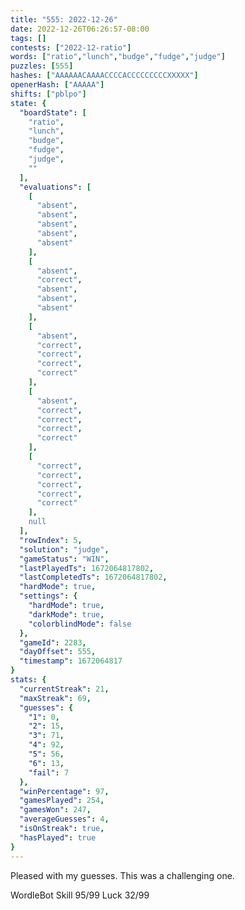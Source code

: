 ```yaml
---
title: "555: 2022-12-26"
date: 2022-12-26T06:26:57-08:00
tags: []
contests: ["2022-12-ratio"]
words: ["ratio","lunch","budge","fudge","judge"]
puzzles: [555]
hashes: ["AAAAAACAAAACCCCACCCCCCCCCXXXXX"]
openerHash: ["AAAAA"]
shifts: ["pblpo"]
state: {
  "boardState": [
    "ratio",
    "lunch",
    "budge",
    "fudge",
    "judge",
    ""
  ],
  "evaluations": [
    [
      "absent",
      "absent",
      "absent",
      "absent",
      "absent"
    ],
    [
      "absent",
      "correct",
      "absent",
      "absent",
      "absent"
    ],
    [
      "absent",
      "correct",
      "correct",
      "correct",
      "correct"
    ],
    [
      "absent",
      "correct",
      "correct",
      "correct",
      "correct"
    ],
    [
      "correct",
      "correct",
      "correct",
      "correct",
      "correct"
    ],
    null
  ],
  "rowIndex": 5,
  "solution": "judge",
  "gameStatus": "WIN",
  "lastPlayedTs": 1672064817802,
  "lastCompletedTs": 1672064817802,
  "hardMode": true,
  "settings": {
    "hardMode": true,
    "darkMode": true,
    "colorblindMode": false
  },
  "gameId": 2283,
  "dayOffset": 555,
  "timestamp": 1672064817
}
stats: {
  "currentStreak": 21,
  "maxStreak": 69,
  "guesses": {
    "1": 0,
    "2": 15,
    "3": 71,
    "4": 92,
    "5": 56,
    "6": 13,
    "fail": 7
  },
  "winPercentage": 97,
  "gamesPlayed": 254,
  "gamesWon": 247,
  "averageGuesses": 4,
  "isOnStreak": true,
  "hasPlayed": true
}
---
```

<!-- more -->
Pleased with my guesses. This was a challenging one. 

WordleBot
Skill 95/99
Luck 32/99
